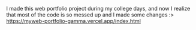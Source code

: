 I made this web portfolio project during my college days, and now I realize that most of the code is so messed up and I made some changes :>
https://myweb-portfolio-gamma.vercel.app/index.html
